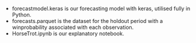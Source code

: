 - forecastmodel.keras is our forecasting model with keras, utilised fully in Python.
- forecasts.parquet is the dataset for the holdout period with a winprobability associated with each observation.
- HorseTrot.ipynb is our explanatory notebook.

